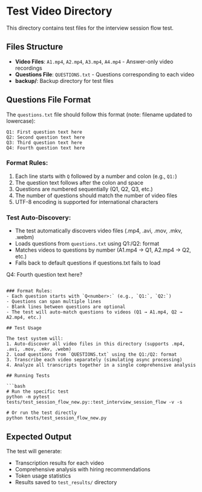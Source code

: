 # Test Video Directory

This directory contains test files for the interview session flow test.

## Files Structure

- **Video Files**: `A1.mp4`, `A2.mp4`, `A3.mp4`, `A4.mp4` - Answer-only video recordings
- **Questions File**: `QUESTIONS.txt` - Questions corresponding to each video
- **backup/**: Backup directory for test files

## Questions File Format

The `questions.txt` file should follow this format (note: filename updated to lowercase):

```
Q1: First question text here
Q2: Second question text here  
Q3: Third question text here
Q4: Fourth question text here
```

### Format Rules:
1. Each line starts with `Q` followed by a number and colon (e.g., `Q1:`)
2. The question text follows after the colon and space
3. Questions are numbered sequentially (Q1, Q2, Q3, etc.)
4. The number of questions should match the number of video files
5. UTF-8 encoding is supported for international characters

### Test Auto-Discovery:
- The test automatically discovers video files (.mp4, .avi, .mov, .mkv, .webm)
- Loads questions from `questions.txt` using Q1:/Q2: format
- Matches videos to questions by number (A1.mp4 → Q1, A2.mp4 → Q2, etc.)
- Falls back to default questions if questions.txt fails to load

Q4: Fourth question text here?
```

### Format Rules:
- Each question starts with `Q<number>:` (e.g., `Q1:`, `Q2:`)
- Questions can span multiple lines
- Blank lines between questions are optional
- The test will auto-match questions to videos (Q1 → A1.mp4, Q2 → A2.mp4, etc.)

## Test Usage

The test system will:
1. Auto-discover all video files in this directory (supports .mp4, .avi, .mov, .mkv, .webm)
2. Load questions from `QUESTIONS.txt` using the Q1:/Q2: format
3. Transcribe each video separately (simulating async processing)
4. Analyze all transcripts together in a single comprehensive analysis

## Running Tests

```bash
# Run the specific test
python -m pytest tests/test_session_flow_new.py::test_interview_session_flow -v -s

# Or run the test directly
python tests/test_session_flow_new.py
```

## Expected Output

The test will generate:
- Transcription results for each video
- Comprehensive analysis with hiring recommendations
- Token usage statistics
- Results saved to `test_results/` directory

